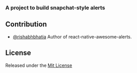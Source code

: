 
### A project to build snapchat-style alerts



## Contribution

- [@rishabhbhatia](mailto:rishabh.bhatia08@gmail.com) Author of react-native-awesome-alerts.

## License

Released under the [Mit License](https://opensource.org/licenses/MIT)

